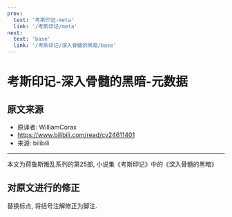 ```yaml
---
prev:
  text: '考斯印记-meta'
  link: '/考斯印记/meta'
next:
  text: 'base'
  link: '/考斯印记/深入骨髓的黑暗/base'
---
```


# 考斯印记-深入骨髓的黑暗-元数据

## 原文来源

+ 原译者: WilliamCorax
+ <https://www.bilibili.com/read/cv24611401>
+ 来源: bilibili

--------

本文为荷鲁斯叛乱系列的第25部, 小说集《考斯印记》中的《深入骨髓的黑暗》

## 对原文进行的修正

替换标点, 将括号注解修正为脚注.

